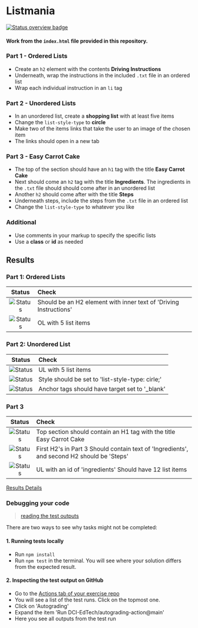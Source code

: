 # Listmania
[![Status overview badge](../../blob/badges/.github/badges/autograding-solution/badge.svg)](#results)

#### Work from the `index.html` file provided in this repository.

### Part 1 - Ordered Lists

- Create an `h2` element with the contents **Driving Instructions**
- Underneath, wrap the instructions in the included `.txt` file in an ordered list
- Wrap each individual instruction in an `li` tag

### Part 2 - Unordered Lists

- In an unordered list, create a **shopping list** with at least five items
- Change the `list-style-type` to **circle**
- Make two of the items links that take the user to an image of the chosen item
- The links should open in a new tab

### Part 3 - Easy Carrot Cake

- The top of the section should have an `h1` tag with the title **Easy Carrot Cake**
- Next should come an `h2` tag with the title **Ingredients**. The ingredients in the `.txt` file should should come after in an unordered list
- Another `h2` should come after with the title **Steps**
- Underneath steps, include the steps from the `.txt` file in an ordered list
- Change the `list-style-type` to whatever you like

### Additional

- Use comments in your markup to specify the specific lists
- Use a **class** or **id** as needed

[//]: # (autograding info start)
## Results


### Part 1: Ordered Lists

|                 Status                  | Check                                                                                    |
| :-------------------------------------: | :--------------------------------------------------------------------------------------- |
| ![Status](../../blob/badges/.github/badges/autograding-solution/status0.svg) | Should be an H2 element with inner text of 'Driving Instructions' |
| ![Status](../../blob/badges/.github/badges/autograding-solution/status1.svg) | OL with 5 list items |

### Part 2: Unordered List

|                 Status                  | Check                                                                                    |
| :-------------------------------------: | :--------------------------------------------------------------------------------------- |
| ![Status](../../blob/badges/.github/badges/autograding-solution/status2.svg) | UL with 5 list items |
| ![Status](../../blob/badges/.github/badges/autograding-solution/status3.svg) | Style should be set to 'list-style-type: cirle;'  |
| ![Status](../../blob/badges/.github/badges/autograding-solution/status4.svg) | Anchor tags should have target set to '_blank'  |

### Part 3

|                 Status                  | Check                                                                                    |
| :-------------------------------------: | :--------------------------------------------------------------------------------------- |
| ![Status](../../blob/badges/.github/badges/autograding-solution/status5.svg) | Top section should contain an H1 tag with the title Easy Carrot Cake |
| ![Status](../../blob/badges/.github/badges/autograding-solution/status6.svg) | First H2's in Part 3 Should contain text of 'Ingredients', and second H2 should be 'Steps'   |
| ![Status](../../blob/badges/.github/badges/autograding-solution/status7.svg) | UL with an id of 'ingredients' Should have 12 list items |



[Results Details](https://github.com/DigitalCareerInstitute/UIB-content-listmania/actions)

### Debugging your code
> [reading the test outputs](https://github.com/DCI-EdTech/autograding-setup/wiki/Reading-test-outputs)

There are two ways to see why tasks might not be completed:
#### 1. Running tests locally
- Run `npm install`
- Run `npm test` in the terminal. You will see where your solution differs from the expected result.

#### 2. Inspecting the test output on GitHub
- Go to the [Actions tab of your exercise repo](https://github.com/DigitalCareerInstitute/UIB-content-listmania/actions)
- You will see a list of the test runs. Click on the topmost one.
- Click on 'Autograding'
- Expand the item 'Run DCI-EdTech/autograding-action@main'
- Here you see all outputs from the test run

[//]: # (autograding info end)